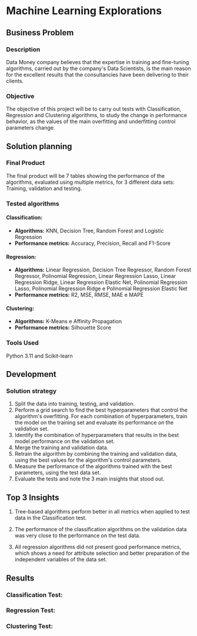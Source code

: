 # Machine Learning Explorations

## Business Problem

### Description

Data Money company believes that the expertise in training and fine-tuning algorithms, carried out by the company's Data Scientists, is the main reason for the excellent results that the consultancies have been delivering to their clients.

### Objective

The objective of this project will be to carry out tests with Classification, Regression and Clustering algorithms, to study the change in performance behavior, as the values ​​of the main overfitting and underfitting control parameters change.

## Solution planning

### Final Product

The final product will be 7 tables showing the performance of the algorithms, evaluated using multiple metrics, for 3 different data sets: Training, validation and testing.

### Tested algorithms

#### Classification:

- **Algorithms:** KNN, Decision Tree, Random Forest and Logistic Regression
- **Performance metrics:** Accuracy, Precision, Recall and F1-Score

#### Regression:
- **Algorithms:** Linear Regression, Decision Tree Regressor, Random Forest Regressor, Polinomial
Regression, Linear Regression Lasso, Linear Regression Ridge, Linear Regression Elastic Net,
Polinomial Regression Lasso, Polinomial Regression Ridge e Polinomial Regression Elastic Net
- **Performance metrics:** R2, MSE, RMSE, MAE e MAPE

#### Clustering:
- **Algorithms:**  K-Means e Affinity Propagation
- **Performance metrics:** Silhouette Score

### Tools Used

Python 3.11 and Scikit-learn


## Development

### Solution strategy

1.  Split the data into training, testing, and validation.
2. Perform a grid search to find the best hyperparameters that control the algorithm's overfitting. For each combination of hyperparameters, train the model on the training set and evaluate its performance on the validation set.
3. Identify the combination of hyperparameters that results in the best model performance on the validation set.
4. Merge the training and validation data.
5. Retrain the algorithm by combining the training and validation data, using the best values ​​for the algorithm's control parameters.
6. Measure the performance of the algorithms trained with the best parameters, using the test data set.
7. Evaluate the tests and note the 3 main insights that stood out.

## Top 3 Insights

1. Tree-based algorithms perform better in all metrics when applied to test data in the Classification test.

2. The performance of the classification algorithms on the validation data was very close to the performance on the test data.

3. All regression algorithms did not present good performance metrics, which shows a need for attribute selection and better preparation of the independent variables of the data set.

## Results

### Classification Test:


### Regression Test:


### Clustering Test:
